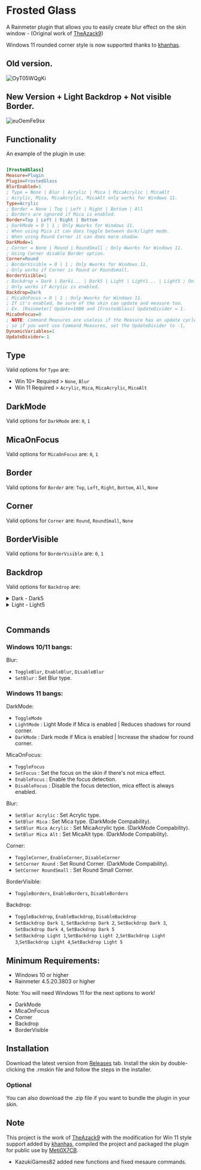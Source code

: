 # Frosted Glass

A Rainmeter plugin that allows you to easily create blur effect on the skin window - (Original work of [TheAzack9](https://github.com/TheAzack9/FrostedGlass))

Windows 11 rounded corner style is now supported thanks to [khanhas](https://github.com/khanhas).

## Old version.

![OyT05WQgKi](https://github.com/user-attachments/assets/489cbb39-68d5-4b30-b009-a59754c79382)

## New Version + Light Backdrop + Not visible Border.

![euOemFe9sx](https://github.com/user-attachments/assets/52e718dd-22b1-44da-b73f-b8239bc23907)

## Functionality

An example of the plugin in use: 
```ini

[FrostedGlass]
Measure=Plugin
Plugin=FrostedGlass
BlurEnabled=1
; Type = None | Blur | Acrylic | Mica | MicaAcrylic | MicaAlt
; Acrylic, Mica, MicaAcrylic, MicaAlt only works for Windows 11.
Type=Acrylic
; Border = None | Top | Left | Right | Bottom | All
; Borders are ignored if Mica is enabled.
Border=Top | Left | Right | Bottom
; DarkMode = 0 | 1 ; Only Wworks for Windows 11.
; When using Mica it can does toggle between dark/light mode.
; When using Round Corner it can does more shadow.
DarkMode=1
; Corner = None | Round | RoundSmall ; Only Wworks for Windows 11.
; Using Corner disable Border option.
Corner=Round
; BorderVisible = 0 | 1 ; Only Wworks for Windows 11.
; Only works if Corner is Round or Roundsmall.
BorderVisible=1
; Backdrop = Dark | Dark1... | Dark5 | Light | Light1... | Light5 ; Only Wworks for Windows 11.
; Only works if Acrylic is enabled.
Backdrop=Dark
; MicaOnFocus = 0 | 1 ; Only Wworks for Windows 11.
; If it's enabled, be sure of the skin can update and measure too.
; Ex. [Rainmeter] Update=1000 and [FrostedGlass] UpdateDivider = 1.
MicaOnFocus=0
; NOTE: Command Measures are useless if the Measure has an update cycle.
; so if you want use Command Measures, set the UpdateDivider to -1,
DynamicVariables=1
UpdateDivider=-1
```

## Type

Valid options for `Type` are:
- Win 10+ Required > `None`, `Blur`
- Win 11 Required > `Acrylic`, `Mica`, `MicaAcrylic`, `MicaAlt`

## DarkMode
Valid options for `DarkMode` are:
`0`, `1`

## MicaOnFocus
Valid options for `MicaOnFocus` are:
`0`, `1`

## Border

Valid options for `Border` are:
`Top`, `Left`, `Right`, `Bottom`, `All`, `None`

## Corner

Valid options for `Corner` are:
`Round`, `RoundSmall`, `None`

## BorderVisible

Valid options for `BorderVisible` are:
`0`, `1`

## Backdrop

Valid options for `Backdrop` are:

<details>

<summary>Dark - Dark5</summary>

## Dark
 ![Rainmeter_gaYVD99tTR](https://github.com/user-attachments/assets/75772a61-1b90-4e85-a6c7-feb382194ac2)
## Dark2
![Rainmeter_QCI16Qv4PK](https://github.com/user-attachments/assets/aec6f2c1-5148-4d35-8918-126f58bdbe83)
## Dark3
![Rainmeter_wosNOmKq5m](https://github.com/user-attachments/assets/ab3d87fd-e331-457d-a5b4-8a7c7a573ecd)
## Dark4
![Rainmeter_etag4SvTR5](https://github.com/user-attachments/assets/e3937d3e-46b0-46c1-b7ca-d66de0cd2296)
## Dark5
![Rainmeter_LAisynEaux](https://github.com/user-attachments/assets/d07e7708-a4c1-46e7-b6b0-e5f735e44300)
</details>
<details>

<summary>Light - Light5</summary>

## Light
![Rainmeter_4rZxfu0Uft](https://github.com/user-attachments/assets/38584a50-b7d4-473f-9004-9642ea80cda2)
## Light2
![Rainmeter_V88cVKPh80](https://github.com/user-attachments/assets/28c9ca23-b1b8-4386-88a9-9791b250e85f)
## Light3
![Rainmeter_PhyKG2Sdbn](https://github.com/user-attachments/assets/c5d88ef1-37eb-4551-8b6d-2156b869b6bd)
## Light4
![Rainmeter_37Rs3vAgmJ](https://github.com/user-attachments/assets/db2d7a31-b94e-44b4-9184-2fecb2f906cd)
## Light5
![Rainmeter_5Sjp7hn0Oh](https://github.com/user-attachments/assets/ffe6bd8c-02b6-4369-a307-4dc3b42fb11c)
</details>

<br>

## Commands

### Windows 10/11 bangs:
Blur:
- `ToggleBlur`, `EnableBlur`, `DisableBlur`
- `SetBlur` : Set Blur type.

### Windows 11 bangs:

DarkMode:
- `ToggleMode`
- `LightMode` : Light Mode if Mica is enabled | Reduces shadows for round corner.
- `DarkMode` : Dark mode if Mica is enabled | Increase the shadow for round corner.

MicaOnFocus:
- `ToggleFocus`
- `SetFocus` : Set the focus on the skin if there's not mica effect.
- `EnableFocus` : Enable the focus detection.
- `DisableFocus` : Disable the focus detection, mica effect is always enabled.

Blur:
- `SetBlur Acrylic` : Set Acrylic type.
- `SetBlur Mica` : Set Mica type. (DarkMode Compability).
- `SetBlur Mica Acrylic` : Set MicaAcrylic type. (DarkMode Compability).
- `SetBlur Mica Alt` : Set MicaAlt type. (DarkMode Compability).

Corner:
- `ToggleCorner`, `EnableCorner`, `DisableCorner`
- `SetCorner Round` : Set Round Corner. (DarkMode Compability).
- `SetCorner RoundSmall` : Set Round Small Corner.

BorderVisible:
- `ToggleBorders`, `EnableBorders`, `DisableBorders`

Backdrop:
- `ToggleBackdrop`, `EnableBackdrop`, `DisableBackdrop`
- `SetBackdrop Dark 1`, `SetBackdrop Dark 2`, `SetBackdrop Dark 3`, `SetBackdrop Dark 4`, `SetBackdrop Dark 5`
- `SetBackdrop Light 1`,`SetBackdrop Light 2`,`SetBackdrop Light 3`,`SetBackdrop Light 4`,`SetBackdrop Light 5`

## Minimum Requirements:

- Windows 10 or higher
- Rainmeter 4.5.20.3803 or higher

Note: You will need Windows 11 for the next options to work!
- DarkMode
- MicaOnFocus
- Corner
- Backdrop
- BorderVisible

## Installation

Download the latest version from [Releases](https://github.com/KazukiGames82/FrostedGlass/releases) tab.
Install the skin by double-clicking the .rmskin file and follow the steps in the installer.

### Optional

You can also download the .zip file if you want to bundle the plugin in your skin.

## Note
This project is the work of [TheAzack9](https://github.com/TheAzack9) with the modification for Win 11 style support added by [khanhas](https://github.com/khanhas), compiled the project and packaged the plugin for public use by [Meti0X7CB](https://github.com/Meti0X7CB).
- KazukiGames82 added new functions and fixed mesaure commands.
